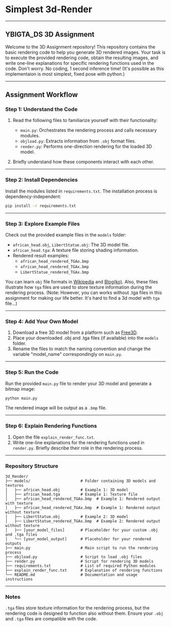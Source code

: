 # Simplest 3d-Render

---

## YBIGTA_DS 3D Assignment

Welcome to the 3D Assignment repository! This repository contains the basic rendering code to help you generate 3D rendered images. Your task is to execute the provided rendering code, obtain the resulting images, and write one-line explanations for specific rendering functions used in the code. Don't worry. No coding, 1 second inference time! (It's possible as this implementaion is most simplest, fixed pose with python.)

---

## Assignment Workflow

### Step 1: Understand the Code
1. Read the following files to familiarize yourself with their functionality:
   - `main.py`: Orchestrates the rendering process and calls necessary modules.
   - `objload.py`: Extracts information from `.obj` format files.
   - `render.py`: Performs one-direction rendering for the loaded 3D model.

2. Briefly understand how these components interact with each other.

---

### Step 2: Install Dependencies
Install the modules listed in `requirements.txt`. The installation process is dependency-independent:
```bash
pip install -r requirements.txt
```
---

### Step 3: Explore Example Files

Check out the provided example files in the `models` folder:

- `african_head.obj`, `LibertStatue.obj`: The 3D model file.
- `african_head.tga`: A texture file storing shading information.
- Rendered result examples:
	- `african_head_rendered_TGAo.bmp`
	- `african_head_rendered_TGAx.bmp`
    - `LibertStatue_rendered_TGAx.bmp`

You can learn `obj` file formats in <a href='https://en.wikipedia.org/wiki/Wavefront_.obj_file'>Wikipedia</a> and <a href='https://danac.tistory.com/155'>Blog(ko)</a>. Also, these files illustrate how `tga` files are used to store texture information during the rendering process. (Note: However, you can works without .tga files in this assignment for making our life better. It's hard to find a 3d model with `tga` file...)

---

### Step 4: Add Your Own Model

1. Download a free 3D model from a platform such as <a href='https://free3d.com/ko/3d-models/blender'>Free3D</a>.
2. Place your downloaded .obj and .tga files (if available) into the `models` folder.
3. Rename the files to match the naming convention and change the variable "model_name" correspondingly on `main.py`.

---

### Step 5: Run the Code
Run the provided `main.py` file to render your 3D model and generate a bitmap image:
```bash
python main.py
```
The rendered image will be output as a `.bmp` file.

---

### Step 6: Explain Rendering Functions

1. Open the file `explain_render_func.txt`.
2. Write one-line explanations for the rendering functions used in `render.py`. Briefly describe their role in the rendering process.

---

### Repository Structure
```
3d_Render/
├── models/                      # Folder containing 3D models and textures
│   ├── african_head.obj         # Example 1: 3D model
│   ├── african_head.tga         # Example 1: Texture file
│   ├── african_head_rendered_TGAo.bmp  # Example 1: Rendered output with texture
│   ├── african_head_rendered_TGAx.bmp  # Example 1: Rendered output without texture
│   ├── LibertStatue.obj         # Example 2: 3D model
│   ├── LibertStatue_rendered_TGAx.bmp  # Example 2: Rendered output without texture
│   ├── [your_model_files]       # Placeholder for your custom .obj and .tga files
│   └── [your_model_output]      # Placeholder for your rendered outputs
├── main.py                      # Main script to run the rendering process
├── objload.py                   # Script to load .obj files
├── render.py                    # Script for rendering 3D models
├── requirements.txt             # List of required Python modules
├── explain_render_func.txt      # Explanation of rendering functions
└── README.md                    # Documentation and usage instructions
```

---

### Notes

`.tga` files store texture information for the rendering process, but the rendering code is designed to function also without them.
Ensure your `.obj` and `.tga` files are compatible with the code.
